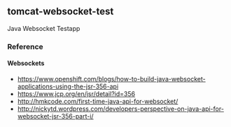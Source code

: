 ## tomcat-websocket-test

Java Websocket Testapp

### Reference

#### Websockets
* https://www.openshift.com/blogs/how-to-build-java-websocket-applications-using-the-jsr-356-api
* https://www.jcp.org/en/jsr/detail?id=356
* http://hmkcode.com/first-time-java-api-for-websocket/
* http://nickytd.wordpress.com/developers-perspective-on-java-api-for-websocket-jsr-356-part-i/
